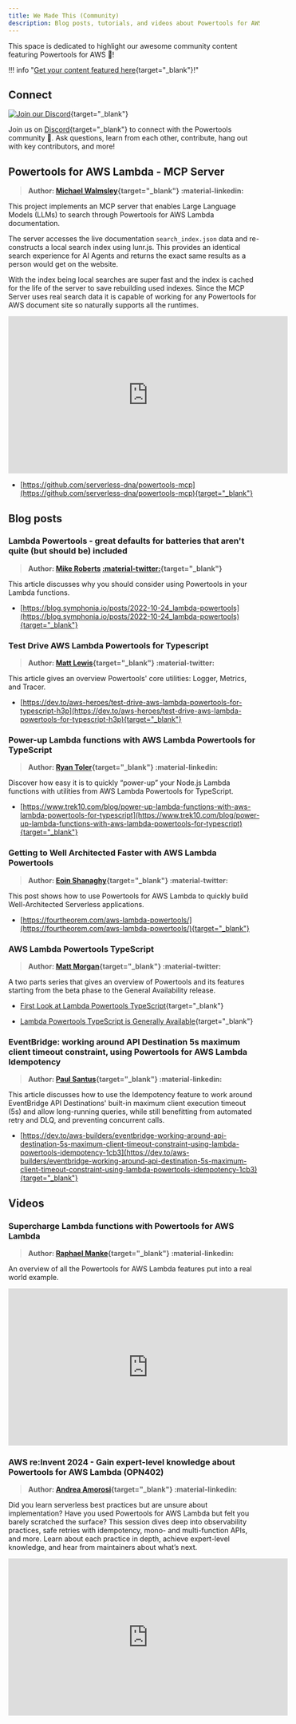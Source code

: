 ```yaml
---
title: We Made This (Community)
description: Blog posts, tutorials, and videos about Powertools for AWS Lambda (TypeScript) created by the Powertools Community.
---
```


<!-- markdownlint-disable MD043 MD013 -->

This space is dedicated to highlight our awesome community content featuring Powertools for AWS 🙏!

!!! info "[Get your content featured here](https://github.com/aws-powertools/powertools-lambda-typescript/issues/new?assignees=&labels=community-content&template=share_your_work.yml&title=%5BI+Made+This%5D%3A+%3CTITLE%3E){target="_blank"}!"

## Connect

[![Join our Discord](https://dcbadge.vercel.app/api/server/B8zZKbbyET)](https://discord.gg/B8zZKbbyET){target="_blank"}

Join us on [Discord](https://discord.gg/B8zZKbbyET){target="_blank"} to connect with the Powertools community 👋. Ask questions, learn from each other, contribute, hang out with key contributors, and more!

## Powertools for AWS Lambda - MCP Server

> **Author: [Michael Walmsley](https://www.linkedin.com/in/walmsles/){target="_blank"} :material-linkedin:**

This project implements an MCP server that enables Large Language Models (LLMs) to search through Powertools for AWS Lambda documentation.

The server accesses the live documentation `search_index.json` data and re-constructs a local search index using lunr.js. This provides an identical search experience for AI Agents and returns the exact same results as a person would get on the website.

With the index being local searches are super fast and the index is cached for the life of the server to save rebuilding used indexes. Since the MCP Server uses real search data it is capable of working for any Powertools for AWS document site so naturally supports all the runtimes.

<iframe width="560" height="315" src="https://www.youtube.com/embed/5qz8ysWT4eM?si=Sx-K4v4W6RQKWYb6" title="YouTube video player" frameborder="0" allow="accelerometer; autoplay; clipboard-write; encrypted-media; gyroscope; picture-in-picture; web-share" referrerpolicy="strict-origin-when-cross-origin" allowfullscreen></iframe>

* [https://github.com/serverless-dna/powertools-mcp](https://github.com/serverless-dna/powertools-mcp){target="_blank"}

## Blog posts

### Lambda Powertools - great defaults for batteries that aren't quite (but should be) included

> **Author: [Mike Roberts](mailto:mike@symphonia.io) [:material-twitter:](https://twitter.com/mikebroberts){target="_blank"}**

This article discusses why you should consider using Powertools in your Lambda functions.

* [https://blog.symphonia.io/posts/2022-10-24_lambda-powertools](https://blog.symphonia.io/posts/2022-10-24_lambda-powertools){target="_blank"}

### Test Drive AWS Lambda Powertools for Typescript

> **Author: [Matt Lewis](https://twitter.com/m_lewis){target="_blank"} :material-twitter:**

This article gives an overview Powertools' core utilities: Logger, Metrics, and Tracer.

* [https://dev.to/aws-heroes/test-drive-aws-lambda-powertools-for-typescript-h3p](https://dev.to/aws-heroes/test-drive-aws-lambda-powertools-for-typescript-h3p){target="_blank"}

### Power-up Lambda functions with AWS Lambda Powertools for TypeScript

> **Author: [Ryan Toler](https://www.linkedin.com/in/ryantoler/){target="_blank"} :material-linkedin:**

Discover how easy it is to quickly “power-up” your Node.js Lambda functions with utilities from AWS Lambda Powertools for TypeScript.

* [https://www.trek10.com/blog/power-up-lambda-functions-with-aws-lambda-powertools-for-typescript](https://www.trek10.com/blog/power-up-lambda-functions-with-aws-lambda-powertools-for-typescript){target="_blank"}

### Getting to Well Architected Faster with AWS Lambda Powertools

> **Author: [Eoin Shanaghy](https://twitter.com/eoins){target="_blank"} :material-twitter:**

This post shows how to use Powertools for AWS Lambda to quickly build Well-Architected Serverless applications.

* [https://fourtheorem.com/aws-lambda-powertools/](https://fourtheorem.com/aws-lambda-powertools/){target="_blank"}

### AWS Lambda Powertools TypeScript

> **Author: [Matt Morgan](https://twitter.com/NullishCoalesce){target="_blank"} :material-twitter:**

A two parts series that gives an overview of Powertools and its features starting from the beta phase to the General Availability release.

* [First Look at Lambda Powertools TypeScript](https://dev.to/aws-builders/first-look-at-lambda-powertools-typescript-2k3p){target="_blank"}

* [Lambda Powertools TypeScript is Generally Available](https://dev.to/aws-builders/lambda-powertools-typescript-is-generally-available-1dm8){target="_blank"}

### EventBridge: working around API Destination 5s maximum client timeout constraint, using Powertools for AWS Lambda Idempotency

> **Author: [Paul Santus](https://www.linkedin.com/in/paulsantus/){target="_blank"} :material-linkedin:**

This article discusses how to use the Idempotency feature to work around EventBridge API Destinations' built-in maximum client execution timeout (5s) and allow long-running queries, while still benefitting from automated retry and DLQ, and preventing concurrent calls.

* [https://dev.to/aws-builders/eventbridge-working-around-api-destination-5s-maximum-client-timeout-constraint-using-lambda-powertools-idempotency-1cb3](https://dev.to/aws-builders/eventbridge-working-around-api-destination-5s-maximum-client-timeout-constraint-using-lambda-powertools-idempotency-1cb3){target="_blank"}

## Videos

### Supercharge Lambda functions with Powertools for AWS Lambda

> **Author: [Raphael Manke](https://www.linkedin.com/in/raphael-manke/){target="_blank"} :material-linkedin:**

An overview of all the Powertools for AWS Lambda features put into a real world example.

<iframe width="560" height="315" src="https://www.youtube.com/embed/DYf7kpR24dk?si=qm2wWg0asxLUY8xe" title" title="YouTube video player" frameborder="0" allow="accelerometer; autoplay; clipboard-write; encrypted-media; gyroscope; picture-in-picture; web-share" referrerpolicy="strict-origin-when-cross-origin" allowfullscreen></iframe>

### AWS re:Invent 2024 - Gain expert-level knowledge about Powertools for AWS Lambda (OPN402)

> **Author: [Andrea Amorosi](https://www.linkedin.com/in/dreamorosi/){target="_blank"} :material-linkedin:**

Did you learn serverless best practices but are unsure about implementation? Have you used Powertools for AWS Lambda but felt you barely scratched the surface? This session dives deep into observability practices, safe retries with idempotency, mono- and multi-function APIs, and more. Learn about each practice in depth, achieve expert-level knowledge, and hear from maintainers about what’s next.

<iframe width="560" height="315" src="https://www.youtube.com/embed/kxJTq8FTkDA?si=tV75z2HVGlPxYtPA" title" title="YouTube video player" frameborder="0" allow="accelerometer; autoplay; clipboard-write; encrypted-media; gyroscope; picture-in-picture; web-share" referrerpolicy="strict-origin-when-cross-origin" allowfullscreen></iframe>
